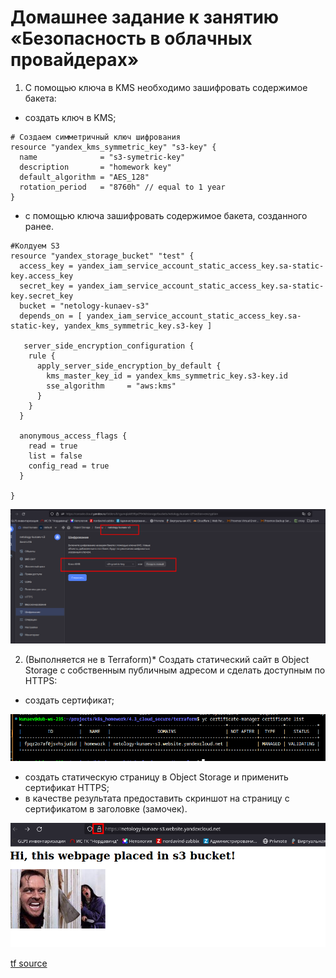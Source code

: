 # Домашнее задание к занятию «Безопасность в облачных провайдерах»  

1. С помощью ключа в KMS необходимо зашифровать содержимое бакета:

 - создать ключ в KMS;
  
```HCL
# Создаем симметричный ключ шифрования 
resource "yandex_kms_symmetric_key" "s3-key" {
  name              = "s3-symetric-key"
  description       = "homework key"
  default_algorithm = "AES_128"
  rotation_period   = "8760h" // equal to 1 year
}

```

 - с помощью ключа зашифровать содержимое бакета, созданного ранее.

```HCL
#Колдуем S3
resource "yandex_storage_bucket" "test" {
  access_key = yandex_iam_service_account_static_access_key.sa-static-key.access_key
  secret_key = yandex_iam_service_account_static_access_key.sa-static-key.secret_key
  bucket = "netology-kunaev-s3"
  depends_on = [ yandex_iam_service_account_static_access_key.sa-static-key, yandex_kms_symmetric_key.s3-key ]

   server_side_encryption_configuration {
    rule {
      apply_server_side_encryption_by_default {
        kms_master_key_id = yandex_kms_symmetric_key.s3-key.id
        sse_algorithm     = "aws:kms"
      }
    }
  }

  anonymous_access_flags {
    read = true
    list = false
    config_read = true
  }
  
}
```

![Alt text](image.png)

2. (Выполняется не в Terraform)* Создать статический сайт в Object Storage c собственным публичным адресом и сделать доступным по HTTPS:

 - создать сертификат;
  
![Alt text](image-1.png)

 - создать статическую страницу в Object Storage и применить сертификат HTTPS;
 - в качестве результата предоставить скриншот на страницу с сертификатом в заголовке (замочек).

![Alt text](image-2.png)


[tf source](terraform)